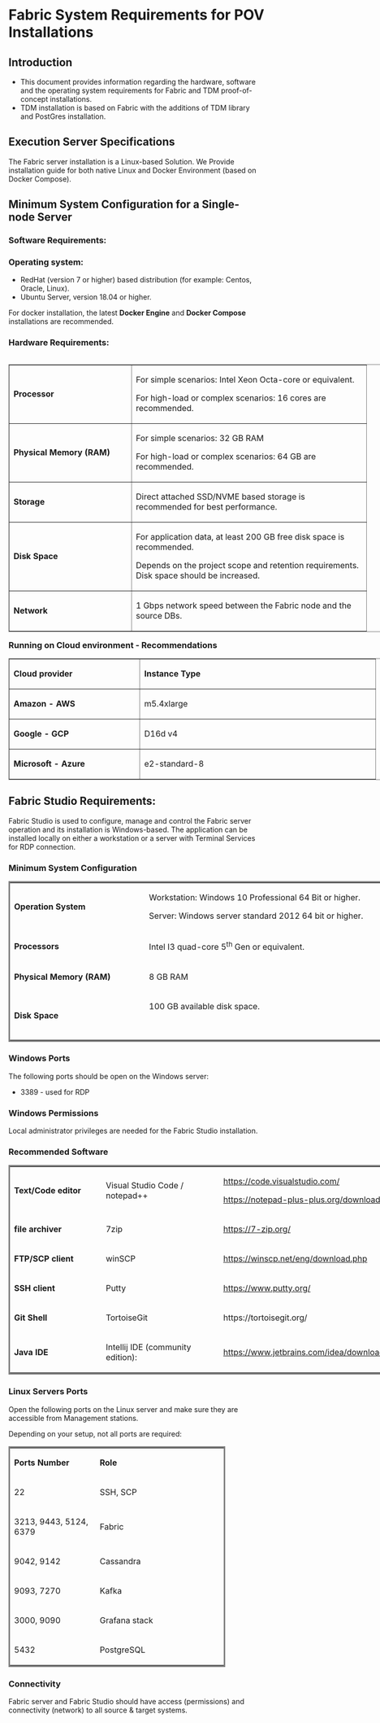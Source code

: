# Fabric System Requirements for POV Installations
## Introduction

* This document provides information regarding the hardware, software and the operating system requirements for Fabric and TDM proof-of-concept installations.
* TDM installation is based on Fabric with the additions of TDM library and PostGres installation.

## Execution Server Specifications 

The Fabric server installation is a Linux-based Solution.
We Provide installation guide for both native Linux and Docker Environment (based on Docker Compose).

## Minimum System Configuration for a Single-node Server

### Software Requirements:

### Operating system: 

* RedHat (version 7 or higher) based distribution (for example: Centos, Oracle, Linux).   
* Ubuntu Server, version 18.04 or higher. 

For docker installation, the latest **Docker Engine** and  **Docker Compose** installations are recommended.

### Hardware Requirements:

<table style="width: 900px; border-style: solid; float: left;" border="1">
<tbody>
<tr>
<td style="width: 224px;">
<p><strong>Processor</strong></p>
</td>
<td style="width: 446px;">
<p>For simple scenarios: Intel Xeon Octa-core or equivalent.</p>
<p>For high-load or complex scenarios: 16 cores are&nbsp; recommended.</p>
</td>
</tr>
<tr>
<td style="width: 224px;">
<p><strong>Physical Memory </strong><strong>(RAM)</strong></p>
</td>
<td style="width: 446px;">
<p>For simple scenarios: 32 GB RAM</p>
<p>For high-load or complex scenarios: 64 GB are recommended.</p>
</td>
</tr>
<tr>
<td style="width: 224px;">
<p><strong>Storage</strong></p>
</td>
<td style="width: 446px;">
<p>Direct attached SSD/NVME based storage is recommended for best performance.</p>
</td>
</tr>
<tr>
<td style="width: 224px;">
<p><strong>Disk Space</strong></p>
</td>
<td style="width: 446px;">
<p>For application data, at least 200 GB free disk space is recommended.</p>
<p>Depends on the project scope and retention requirements. Disk space should be increased.</p>
</td>
</tr>
<tr>
<td style="width: 224px;">
<p><strong>Network</strong></p>
</td>
<td style="width: 446px;">
<p>1 Gbps network speed between the Fabric node and the source DBs.</p>
</td>
</tr>
</tbody>
</table>




### Running on Cloud environment - Recommendations




<table style="width: 900px; border-style: solid;" border="1">
<tbody>
<tr style="height: 46px;">
<td style="width: 240.469px; height: 46px;">
<p><strong>Cloud provider</strong></p>
</td>
<td style="width: 447.516px; height: 46px;">
<p><strong>Instance Type</strong></p>
</td>
</tr>
<tr style="height: 46px;">
<td style="width: 240.469px; height: 46px;">
<p><strong>Amazon - AWS</strong></p>
</td>
<td style="width: 447.516px; height: 46px;">
<p>m5.4xlarge</p>
</td>
</tr>
<tr style="height: 46px;">
<td style="width: 240.469px; height: 46px;">
<p><strong>Google - GCP</strong></p>
</td>
<td style="width: 447.516px; height: 46px;">
<p>D16d v4</p>
</td>
</tr>
<tr style="height: 46px;">
<td style="width: 240.469px; height: 46px;">
<p><strong>Microsoft - Azure</strong></p>
</td>
<td style="width: 447.516px; height: 46px;">
<p>e2-standard-8</p>
</td>
</tr>
</tbody>
</table>



## Fabric Studio Requirements:

Fabric Studio is used to configure, manage and control the Fabric server operation and its installation is Windows-based.
The application can be installed locally on either a workstation or a server with Terminal Services for RDP connection.

### Minimum System Configuration

<table style="width: 900px; border-style: solid;">
<tbody>
<tr>
<td style="width: 255.078px;">
<p><strong>Operation System</strong></p>
</td>
<td style="width: 628.922px;">
<p>Workstation: Windows 10 Professional 64 Bit or higher.</p>
<p>Server: Windows server standard 2012 64 bit or higher.</p>
</td>
</tr>
<tr>
<td style="width: 255.078px;">
<p><strong>Processors </strong></p>
</td>
<td style="width: 628.922px;">
<p>Intel I3 quad-core 5<sup>th</sup> Gen or equivalent.</p>
</td>
</tr>
<tr>
<td style="width: 255.078px;">
<p><strong>Physical Memory </strong><strong>(RAM)</strong></p>
</td>
<td style="width: 628.922px;">
<p>8 GB RAM</p>
</td>
</tr>
<tr>
<td style="width: 255.078px;">
<p><strong>Disk Space</strong></p>
</td>
<td style="width: 628.922px;">
<p>100 GB available disk space.</p>
<p>&nbsp;</p>
</td>
</tr>
</tbody>
</table>

### Windows Ports

The following ports should be open on the Windows server:
* 3389 - used for RDP

### Windows Permissions

Local administrator privileges are needed for the Fabric Studio installation.

### Recommended Software

<table style="width: 900px; border-style: solid;">
<tbody>
<tr>
<td style="width: 179.391px;">
<p><strong>Text/Code editor</strong></p>
</td>
<td style="width: 237.688px;">
<p>Visual Studio Code / notepad++</p>
</td>
<td style="width: 460.922px;">
<p><a href="https://code.visualstudio.com/">https://code.visualstudio.com/</a></p>
<p><a href="https://notepad-plus-plus.org/downloads/">https://notepad-plus-plus.org/downloads/</a></p>
</td>
</tr>
<tr>
<td style="width: 179.391px;">
<p><strong>file archiver</strong></p>
</td>
<td style="width: 237.688px;">
<p>7zip</p>
</td>
<td style="width: 460.922px;">
<p><a href="https://7-zip.org/">https://7-zip.org/</a></p>
</td>
</tr>
<tr>
<td style="width: 179.391px;">
<p><strong>FTP/SCP client</strong></p>
</td>
<td style="width: 237.688px;">
<p>winSCP</p>
</td>
<td style="width: 460.922px;">
<p><a href="https://winscp.net/eng/download.php">https://winscp.net/eng/download.php</a></p>
</td>
</tr>
<tr>
<td style="width: 179.391px;">
<p><strong>SSH client</strong></p>
</td>
<td style="width: 237.688px;">
<p>Putty</p>
</td>
<td style="width: 460.922px;">
<p><a href="https://www.putty.org/">https://www.putty.org/</a></p>
</td>
</tr>
<tr>
<td style="width: 179.391px;">
<p><strong>Git Shell</strong></p>
</td>
<td style="width: 237.688px;">
<p>TortoiseGit</p>
</td>
<td style="width: 460.922px;">
<p>https://tortoisegit.org/</p>
</td>
</tr>
<tr>
<td style="width: 179.391px;">
<p><strong>Java IDE</strong></p>
</td>
<td style="width: 237.688px;">
<p>Intellij IDE (community edition):</p>
</td>
<td style="width: 460.922px;">
<p><a href="https://www.jetbrains.com/idea/download/#section=windows">https://www.jetbrains.com/idea/download/#section=windows</a></p>
</td>
</tr>
</tbody>
</table>

### Linux Servers Ports

Open the following ports on the Linux server and make sure they are accessible from Management stations.

Depending on your setup, not all ports are required:

<table style="width: 427px; border-style: solid;">
<tbody>
<tr>
<td style="width: 161.109px;">
<p><strong>Ports Number</strong></p>
</td>
<td style="width: 249.891px;">
<p><strong>Role</strong></p>
</td>
</tr>
<tr>
<td style="width: 161.109px;">
<p>22</p>
</td>
<td style="width: 249.891px;">
<p>SSH, SCP</p>
</td>
</tr>
<tr>
<td style="width: 161.109px;">
<p>3213, 9443, 5124, 6379</p>
</td>
<td style="width: 249.891px;">
<p>Fabric</p>
</td>
</tr>
<tr>
<td style="width: 161.109px;">
<p>9042, 9142</p>
</td>
<td style="width: 249.891px;">
<p>Cassandra</p>
</td>
</tr>
<tr>
<td style="width: 161.109px;">
<p>9093, 7270</p>
</td>
<td style="width: 249.891px;">
<p>Kafka</p>
</td>
</tr>
<tr>
<td style="width: 161.109px;">
<p>3000, 9090</p>
</td>
<td style="width: 249.891px;">
<p>Grafana stack</p>
</td>
</tr>
<tr>
<td style="width: 161.109px;">
<p>5432</p>
</td>
<td style="width: 249.891px;">
<p>PostgreSQL</p>
</td>
</tr>
</tbody>
</table>



### Connectivity

Fabric server and Fabric Studio should have access (permissions) and connectivity (network) to all source & target systems.
